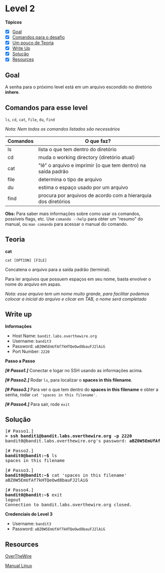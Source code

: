 # Level 2
**Tópicos**

- [X] [Goal](#goal)
- [X] [Comandos para o desafio](#comandos-para-esse-level)
- [X] [Um pouco de Teoria](#teoria)
- [X] [Write Up](#write-up)
- [X] [Solução](#solução)
- [X] [Resources](#resources)

## Goal
A senha para o próximo level está em um arquivo escondido no diretório **inhere**.

## Comandos para esse level
`ls`, `cd`, `cat`, `file`, `du`, `find`

*Nota: Nem todos os comandos listados são necessários*

 Comandos |                             O que faz?
 ---------|--------
 ls       |lista o que tem dentro do diretório
 cd       |muda o working directory (diretório atual)
 cat      |"lê" o arquivo e imprimir (o que tem dentro) na saída padrão
 file     |determina o tipo de arquivo
 du       |estima o espaço usado por um arquivo
 find     |procura por arquivos de acordo com a hierarquia dos diretórios
 
 **Obs:** Para saber mais informações sobre como usar os comandos, possíveis flags, etc. Use `comando --help` para obter um "resumo" do manual, ou `man comando` para acessar o manual do comando.

## Teoria

**cat**

`cat [OPTION] [FILE]`

Concatena o arquivo para a saída padrão (terminal).

Para ler arquivos que possuem espaços em seu nome, basta envolver o nome do arquivo em aspas.

*Nota: esse arquivo tem um nome muito grande, para facilitar podemos colocar a inicial do arquivo e clicar em TAB, o nome será completado*

## Write up
**Informações**
- Host Name: `bandit.labs.overthewire.org`
- Username: `bandit3`
- Password: `aBZ0W5EmUfAf7kHTQeOwd8bauFJ2lAiG`
- Port Number: `2220`

**Passo a Passo**

***[# Passo1.]*** Conectar e logar no SSH usando as informações acima.

***[# Passo2.]*** Rodar `ls`, para localizar o **spaces in this filename**.

***[# Passo3.]***  Para ver o que tem dentro do **spaces in this filename**  e obter a senha, rodar `cat 'spaces in this filename'`.

***[# Passo4.]*** Para sair, rode `exit`

## Solução
<pre>
[# Passo1.] 
<b>> ssh bandit1@bandit.labs.overthewire.org -p 2220</b>
bandit0@bandit.labs.overthewire.org's password: <b>aBZ0W5EmUfAf7kHTQeOwd8bauFJ2lAiG</b>

[# Passo2.] 
<b>bandit0@bandit:~$</b> ls 
spaces in this filename

[# Passo3.] 
<b>bandit0@bandit:~$</b> cat 'spaces in this filename'
aBZ0W5EmUfAf7kHTQeOwd8bauFJ2lAiG

[# Passo4.]
<b>bandit0@bandit:~$</b> exit
logout
Connection to bandit.labs.overthewire.org closed.
</pre>

**Credenciais do Level 3**
- Username: `bandit3`
- Password: `aBZ0W5EmUfAf7kHTQeOwd8bauFJ2lAiG`

## Resources
[OverTheWire](https://overthewire.org/wargames/bandit/bandit2.html)

[Manual Linux](https://man7.org/linux/man-pages/index.html)
